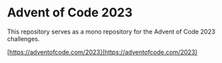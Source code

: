 # Advent of Code 2023

This repository serves as a mono repository for the Advent of Code 2023 challenges.


[https://adventofcode.com/2023](https://adventofcode.com/2023)
